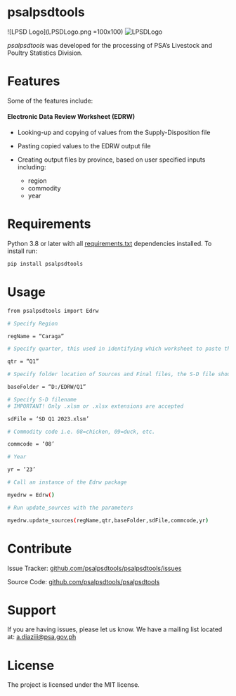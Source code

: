 # psalpsdtools
![LPSD Logo](LPSDLogo.png =100x100)
![LPSDLogo](https://github.com/tondiaz/psalpsdtools/assets/3798545/6c50335c-01eb-4db3-bb34-4731fca0d600)

_psalpsdtools_ was developed for the processing of PSA’s Livestock and Poultry Statistics Division.

# Features

Some of the features include:

####  Electronic Data Review Worksheet (EDRW)
- Looking-up and copying of values from the Supply-Disposition file
- Pasting copied values to the EDRW output file
- Creating output files by province, based on user specified inputs including:

  	- region
	- commodity
	- year

# Requirements

Python 3.8 or later with all [requirements.txt](https://github.com/tondiaz/psalpsdtools/blob/main/docs/requirements.txt) dependencies installed. To install run:

```bash
pip install psalpsdtools
```
# Usage
```bash
from psalpsdtools import Edrw

# Specify Region

regName = “Caraga”

# Specify quarter, this used in identifying which worksheet to paste the copied values from the S-D file..

qtr = “Q1”

# Specify folder location of Sources and Final files, the S-D file should also be found here.

baseFolder = “D:/EDRW/Q1”

# Specify S-D filename
# IMPORTANT! Only .xlsm or .xlsx extensions are accepted

sdFile = ‘SD Q1 2023.xlsm’

# Commodity code i.e. 08=chicken, 09=duck, etc.

commcode = ‘08’

# Year

yr = ‘23’

# Call an instance of the Edrw package

myedrw = Edrw()

# Run update_sources with the parameters

myedrw.update_sources(regName,qtr,baseFolder,sdFile,commcode,yr)
```

# Contribute

Issue Tracker: [github.com/psalpsdtools/psalpsdtools/issues](github.com/psalpsdtools/psalpsdtools/issues)

Source Code: [github.com/psalpsdtools/psalpsdtools](github.com/psalpsdtools/psalpsdtools)

# Support

If you are having issues, please let us know. We have a mailing list located at: a.diaziii@psa.gov.ph

# License

The project is licensed under the MIT license.
